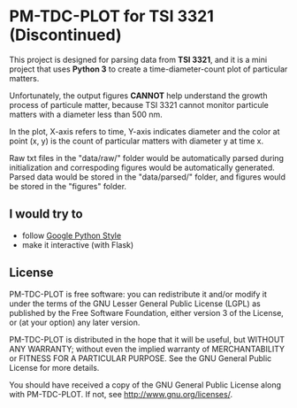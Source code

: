# PM-TDC-PLOT for TSI 3321 (Discontinued)

This project is designed for parsing data from **TSI 3321**, and it is a mini project that uses **Python 3** to create a time-diameter-count plot of particular matters.

Unfortunately, the output figures **CANNOT** help understand the growth process of particule matter, because TSI 3321 cannot monitor particule matters with a diameter less than 500 nm.

In the plot, X-axis refers to time, Y-axis indicates diameter and the color at point (x, y) is the count of particular matters with diameter y at time x.

Raw txt files in the "data/raw/" folder would be automatically parsed during initialization 
and correspoding figures would be automatically generated.
Parsed data would be stored in the "data/parsed/" folder, 
and figures would be stored in the "figures" folder.

## I would try to
- follow [Google Python Style](https://google.github.io/styleguide/pyguide.html)
- make it interactive (with Flask)

## License

PM-TDC-PLOT is free software: you can redistribute it and/or modify
it under the terms of the GNU Lesser General Public License (LGPL) as
published by the Free Software Foundation, either version 3 of the
License, or (at your option) any later version.

PM-TDC-PLOT is distributed in the hope that it will be useful,
but WITHOUT ANY WARRANTY; without even the implied warranty of
MERCHANTABILITY or FITNESS FOR A PARTICULAR PURPOSE.  See the
GNU General Public License for more details.

You should have received a copy of the GNU General Public License
along with PM-TDC-PLOT.  If not, see <http://www.gnu.org/licenses/>.
